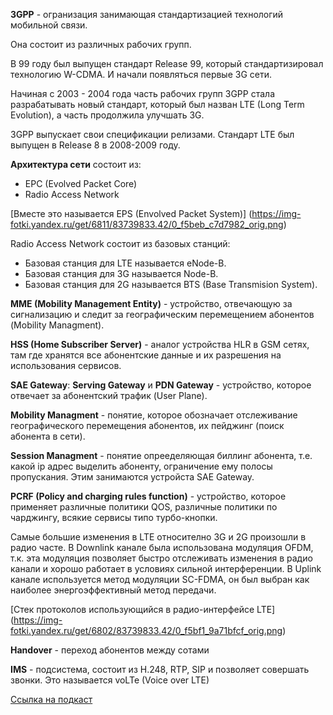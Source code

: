 **3GPP** - огранизация занимающая стандартизацией технологий мобильной связи.

Она состоит из различных рабочих групп.

В 99 году был выпущен стандарт Release 99, который стандартизировал технологию W-CDMA. И начали появляться первые 3G сети. 

Начиная с 2003 - 2004 года часть рабочих групп 3GPP стала разрабатывать новый стандарт, который был назван LTE (Long Term Evolution), а часть продолжила улучшать 3G.

3GPP выпускает свои спецификации релизами. Стандарт LTE был выпущен в Release 8 в 2008-2009 году. 

**Архитектура сети** состоит из:
- EPC (Evolved Packet Core)
- Radio Access Network

[Вместе это называется EPS (Envolved Packet System)]
(https://img-fotki.yandex.ru/get/6811/83739833.42/0_f5beb_c7d7982_orig.png)

Radio Access Network состоит из базовых станций:
- Базовая станция для LTE называется eNode-B.
- Базовая станция для 3G называется Node-B.
- Базовая станция для 2G называется BTS (Base Transmision System).

**MME (Mobility Management Entity)** - устройство, отвечающую за сигнализацию и следит за географическим перемещением абонентов (Mobility Managment).

**HSS (Home Subscriber Server)** - аналог устройства HLR в GSM сетях, там где хранятся все абонентские данные и их разрешения на использования сервисов.

**SAE Gateway**: **Serving Gateway** и **PDN Gateway** - устройство, которое отвечает за абонентский трафик (User Plane). 



**Mobility Managment** - понятие, которое обозначает отслеживание географического перемещения абонентов, их пейджинг (поиск абонента в сети).

**Session Managment** - понятие опрееделяющая биллинг абонента, т.е. какой ip адрес выделить абоненту, ограничение ему полосы пропускания. Этим занимаются устройста SAE Gateway.

**PCRF (Policy and charging rules function)** - устройство, которое применяет различные политики QOS, различные политики по чарджингу, всякие сервисы типо турбо-кнопки.



Самые большие изменения в LTE относително 3G и 2G произошли в радио часте. 
В Downlink канале была использована модуляция OFDM, т.к. эта модуляция позволяет быстро отслеживать изменения в радио канали и хорошо работает в условиях сильной интерференции.
В Uplink канале используется метод модуляции SC-FDMA, он был выбран как наиболее энергоэффективный метод передачи.



[Стек протоколов использующийся в радио-интерфейсе LTE]
(https://img-fotki.yandex.ru/get/6802/83739833.42/0_f5bf1_9a71bfcf_orig.png)

**Handover** - переход абонентов между сотами

**IMS** - подсистема, состоит из H.248, RTP, SIP и позволяет совершать звонки. Это называется voLTe (Voice over LTE)

[Ссылка на подкаст](https://linkmeup.ru/blog/142.html)